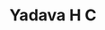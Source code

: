 ---
layout: member
title: Yadava H C 
featured_image: /images/pratibha_page/yadava.jpg
more: true 
type: Student
media:  
  email: mailto:yadavahc333@gmail.com
  linkedin: false
  instagram: https://www.instagram.com/yadava_h_c/        
quote:   “EDUCATION is not preparation for life, EDUCATION is life itself.”
about: Hi everyone! I'm Yadava H C from Bengaluru, Karnataka. I have completed my 10th in MMVS School (97.12%) and 12th in kumarans College (95%). Currently, I'm joining engineering which was my dream as a child. I got information about Kiran foundation though Google and joined when I was studying 11th. It's not just a foundation, but a family with encouraging, inspiring people. Kiran foundation monthly meeting makes everyone connected and it feels like a family. I can proudly say that I'm the member of this beautiful family.
---